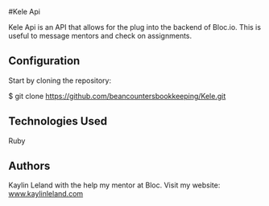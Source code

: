  #Kele Api
 
 Kele Api is an API that allows for the plug into the backend of Bloc.io. This is useful to message mentors and check on assignments. 
 
 
 ## Configuration
 
 Start by cloning the repository:
 
 $ git clone https://github.com/beancountersbookkeeping/Kele.git
 
 
 ## Technologies Used
 
 Ruby 
 
 ## Authors
 
 Kaylin Leland with the help my mentor at Bloc.
 Visit my website: www.kaylinleland.com
